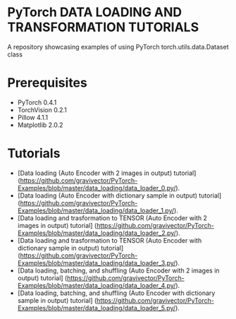 # PyTorch DATA LOADING AND TRANSFORMATION TUTORIALS
A repository showcasing examples of using PyTorch torch.utils.data.Dataset class
# Prerequisites
- PyTorch 0.4.1
- TorchVision 0.2.1
- Pillow 4.1.1
- Matplotlib 2.0.2
# Tutorials
- [Data loading (Auto Encoder with 2 images in output) tutorial] (https://github.com/gravivector/PyTorch-Examples/blob/master/data_loading/data_loader_0.py/).
- [Data loading (Auto Encoder with dictionary sample in output) tutorial] (https://github.com/gravivector/PyTorch-Examples/blob/master/data_loading/data_loader_1.py/).
- [Data loading and trasformation to TENSOR (Auto Encoder with 2 images in output) tutorial] (https://github.com/gravivector/PyTorch-Examples/blob/master/data_loading/data_loader_2.py/).
- [Data loading and trasformation to TENSOR (Auto Encoder with dictionary sample in output) tutorial] (https://github.com/gravivector/PyTorch-Examples/blob/master/data_loading/data_loader_3.py/).
- [Data loading, batching, and shuffling (Auto Encoder with 2 images in output) tutorial] (https://github.com/gravivector/PyTorch-Examples/blob/master/data_loading/data_loader_4.py/).
- [Data loading, batching, and shuffling (Auto Encoder with dictionary sample in output) tutorial] (https://github.com/gravivector/PyTorch-Examples/blob/master/data_loading/data_loader_5.py/).
